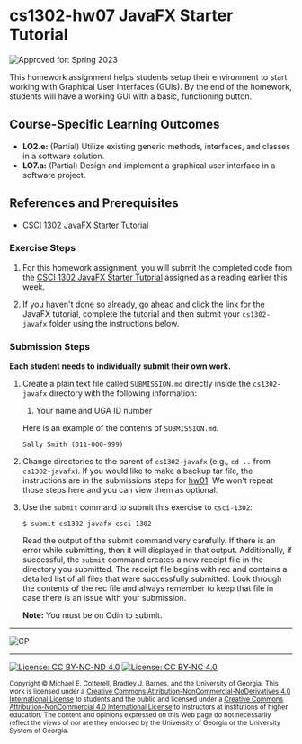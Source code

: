 
# cs1302-hw07 JavaFX Starter Tutorial

![Approved for: Spring 2023](https://img.shields.io/badge/Approved%20for-Spring%202023-magenta)

This homework assignment helps students setup their environment to start working with Graphical User
Interfaces (GUIs). By the end of the homework, students will have a working GUI with a basic, functioning
button.

## Course-Specific Learning Outcomes

* **LO2.e:** (Partial) Utilize existing generic methods, interfaces, and classes in a software solution.
* **LO7.a:** (Partial) Design and implement a graphical user interface in a software project.

## References and Prerequisites

* [CSCI 1302 JavaFX Starter Tutorial](https://github.com/cs1302uga/cs1302-tutorials/blob/alsi/javafx/javafx.md)

### Exercise Steps

1. For this homework assignment, you will submit the completed code from the 
   [CSCI 1302 JavaFX Starter Tutorial](https://github.com/cs1302uga/cs1302-tutorials/blob/alsi/javafx/javafx.md) assigned
   as a reading earlier this week.
   
1. If you haven't done so already, go ahead and click the link for the JavaFX tutorial, complete the tutorial and then submit
   your `cs1302-javafx` folder using the instructions below.

### Submission Steps

**Each student needs to individually submit their own work.**

1. Create a plain text file called `SUBMISSION.md` directly inside the `cs1302-javafx`
   directory with the following information:

   1. Your name and UGA ID number
  
   Here is an example of the contents of `SUBMISSION.md`.
   
   ```
   Sally Smith (811-000-999)
   ```

1. Change directories to the parent of `cs1302-javafx` (e.g., `cd ..` from `cs1302-javafx`). If you would like
   to make a backup tar file, the instructions are in the submissions steps for [hw01](https://github.com/cs1302uga/cs1302-hw01).
   We won't repeat those steps here and you can view them as optional.
   
1. Use the `submit` command to submit this exercise to `csci-1302`:
   
   ```
   $ submit cs1302-javafx csci-1302
   ```
   
   Read the output of the submit command very carefully. If there is an error while submitting, then it will displayed 
   in that output. Additionally, if successful, the `submit` command creates a new receipt file in the directory you 
   submitted. The receipt file begins with rec and contains a detailed list of all files that were successfully submitted. 
   Look through the contents of the rec file and always remember to keep that file in case there is an issue with your submission.

   **Note:** You must be on Odin to submit.

<hr/>

![CP](https://img.shields.io/badge/Just%20Finished-Submission-success?style=for-the-badge)

<hr/>

[![License: CC BY-NC-ND 4.0](https://img.shields.io/badge/License-CC%20BY--NC--ND%204.0-lightgrey.svg)](http://creativecommons.org/licenses/by-nc-nd/4.0/) [![License: CC BY-NC 4.0](https://img.shields.io/badge/Instructor%20License-CC%20BY--NC%204.0-lightgrey.svg)](http://creativecommons.org/licenses/by-nc/4.0/)

<small>
Copyright &copy; Michael E. Cotterell, Bradley J. Barnes, and the University of Georgia.
This work is licensed under 
a <a rel="license" href="http://creativecommons.org/licenses/by-nc-nd/4.0/">Creative Commons Attribution-NonCommercial-NoDerivatives 4.0 International License</a> to students and the public and licensed under
a <a rel="license" href="http://creativecommons.org/licenses/by-nc/4.0/">Creative Commons Attribution-NonCommercial 4.0 International License</a> to instructors at institutions of higher education.
The content and opinions expressed on this Web page do not necessarily reflect the views of nor are they endorsed by the University of Georgia or the University System of Georgia.
</small>
